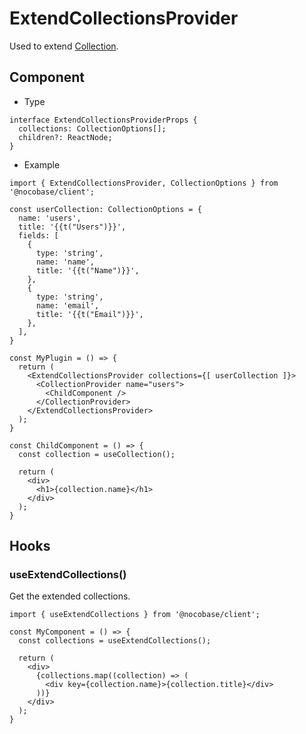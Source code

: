 # ExtendCollectionsProvider

Used to extend [Collection](./collection.md).

## Component

- Type

```tsx | pure
interface ExtendCollectionsProviderProps {
  collections: CollectionOptions[];
  children?: ReactNode;
}
```

- Example

```tsx | pure
import { ExtendCollectionsProvider, CollectionOptions } from '@nocobase/client';

const userCollection: CollectionOptions = {
  name: 'users',
  title: '{{t("Users")}}',
  fields: [
    {
      type: 'string',
      name: 'name',
      title: '{{t("Name")}}',
    },
    {
      type: 'string',
      name: 'email',
      title: '{{t("Email")}}',
    },
  ],
}

const MyPlugin = () => {
  return (
    <ExtendCollectionsProvider collections={[ userCollection ]}>
      <CollectionProvider name="users">
        <ChildComponent />
      </CollectionProvider>
    </ExtendCollectionsProvider>
  );
}

const ChildComponent = () => {
  const collection = useCollection();

  return (
    <div>
      <h1>{collection.name}</h1>
    </div>
  );
}
```

## Hooks

### useExtendCollections()

Get the extended collections.

```tsx | pure
import { useExtendCollections } from '@nocobase/client';

const MyComponent = () => {
  const collections = useExtendCollections();

  return (
    <div>
      {collections.map((collection) => (
        <div key={collection.name}>{collection.title}</div>
      ))}
    </div>
  );
}
```
